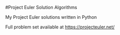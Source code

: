#Project Euler Solution Algorithms 

My Project Euler solutions written in Python  

Full problem set available at https://projecteuler.net/
